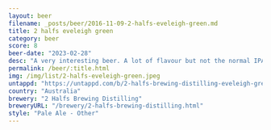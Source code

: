 ```yaml
---
layout: beer
filename: _posts/beer/2016-11-09-2-halfs-eveleigh-green.md
title: 2 halfs eveleigh green
category: beer
score: 8
beer-date: "2023-02-28"
desc: "A very interesting beer. A lot of flavour but not the normal IPA. Worth a try"
permalink: /beer/:title.html
img: /img/list/2-halfs-eveleigh-green.jpeg
untappd: "https://untappd.com/b/2-halfs-brewing-distilling-eveleigh-green/5116855"
country: "Australia"
brewery: "2 Halfs Brewing Distilling"
breweryURL: "/brewery/2-halfs-brewing-distilling.html"
style: "Pale Ale - Other"
---
```

